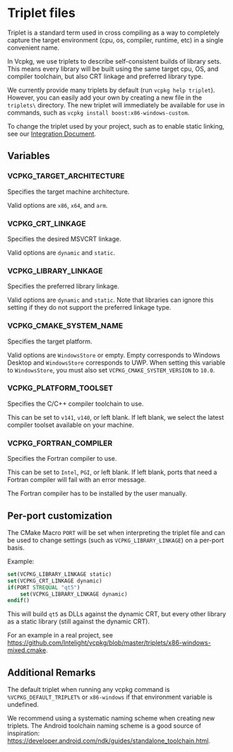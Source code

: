 # Triplet files

Triplet is a standard term used in cross compiling as a way to completely capture the target environment (cpu, os, compiler, runtime, etc) in a single convenient name.

In Vcpkg, we use triplets to describe self-consistent builds of library sets. This means every library will be built using the same target cpu, OS, and compiler toolchain, but also CRT linkage and preferred library type.

We currently provide many triplets by default (run `vcpkg help triplet`). However, you can easily add your own by creating a new file in the `triplets\` directory. The new triplet will immediately be available for use in commands, such as `vcpkg install boost:x86-windows-custom`.

To change the triplet used by your project, such as to enable static linking, see our [Integration Document](integration.md#triplet-selection).

## Variables
### VCPKG_TARGET_ARCHITECTURE
Specifies the target machine architecture.

Valid options are `x86`, `x64`, and `arm`.

### VCPKG_CRT_LINKAGE
Specifies the desired MSVCRT linkage.

Valid options are `dynamic` and `static`.

### VCPKG_LIBRARY_LINKAGE
Specifies the preferred library linkage.

Valid options are `dynamic` and `static`. Note that libraries can ignore this setting if they do not support the preferred linkage type.

### VCPKG_CMAKE_SYSTEM_NAME
Specifies the target platform.

Valid options are `WindowsStore` or empty. Empty corresponds to Windows Desktop and `WindowsStore` corresponds to UWP.
When setting this variable to `WindowsStore`, you must also set `VCPKG_CMAKE_SYSTEM_VERSION` to `10.0`.

### VCPKG_PLATFORM_TOOLSET
Specifies the C/C++ compiler toolchain to use.

This can be set to `v141`, `v140`, or left blank. If left blank, we select the latest compiler toolset available on your machine.

### VCPKG_FORTRAN_COMPILER
Specifies the Fortran compiler to use.

This can be set to `Intel`, `PGI`, or left blank. If left blank, ports that need a Fortran compiler will fail with an error message.

The Fortran compiler has to be installed by the user manually.

## Per-port customization
The CMake Macro `PORT` will be set when interpreting the triplet file and can be used to change settings (such as `VCPKG_LIBRARY_LINKAGE`) on a per-port basis.

Example:
```cmake
set(VCPKG_LIBRARY_LINKAGE static)
set(VCPKG_CRT_LINKAGE dynamic)
if(PORT STREQUAL "qt5")
    set(VCPKG_LIBRARY_LINKAGE dynamic)
endif()
```
This will build `qt5` as DLLs against the dynamic CRT, but every other library as a static library (still against the dynamic CRT).

For an example in a real project, see https://github.com/Intelight/vcpkg/blob/master/triplets/x86-windows-mixed.cmake.

## Additional Remarks
The default triplet when running any vcpkg command is `%VCPKG_DEFAULT_TRIPLET%` or `x86-windows` if that environment variable is undefined.

We recommend using a systematic naming scheme when creating new triplets. The Android toolchain naming scheme is a good source of inspiration: https://developer.android.com/ndk/guides/standalone_toolchain.html.
